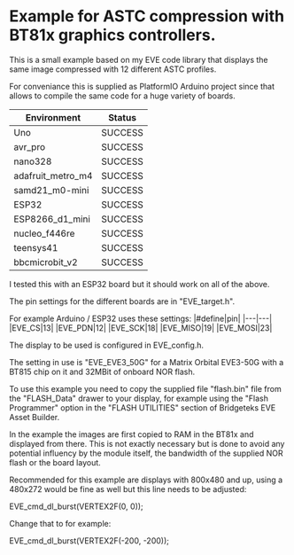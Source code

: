 # Example for ASTC compression with BT81x graphics controllers. 
This is a small example based on my EVE code library that displays the same image compressed with 12 different ASTC profiles.

For conveniance this is supplied as PlatformIO Arduino project since that allows to compile the same
code for a huge variety of boards.

|Environment|Status|
|---|---|
|Uno|SUCCESS|
|avr_pro|SUCCESS|
|nano328|SUCCESS|
|adafruit_metro_m4|SUCCESS|
|samd21_m0-mini|SUCCESS|
|ESP32 |SUCCESS|
|ESP8266_d1_mini|SUCCESS|
|nucleo_f446re|SUCCESS|
|teensys41|SUCCESS|
|bbcmicrobit_v2|SUCCESS|

I tested this with an ESP32 board but it should work on all of the above.

The pin settings for the different boards are in "EVE_target.h".

For example Arduino / ESP32 uses these settings:
|#define|pin|
|---|---|
|EVE_CS|13|
|EVE_PDN|12|
|EVE_SCK|18|
|EVE_MISO|19|
|EVE_MOSI|23|

The display to be used is configured in EVE_config.h.

The setting in use is "EVE_EVE3_50G" for a Matrix Orbital EVE3-50G with a BT815 chip on it and 32MBit of onboard NOR flash.

To use this example you need to copy the supplied file "flash.bin" file from the "FLASH_Data" drawer to your display, for example using the "Flash Programmer" option in the "FLASH UTILITIES" section of Bridgeteks EVE Asset Builder.

In the example the images are first copied to RAM in the BT81x and displayed from there. This is not exactly necessary but is done to avoid any potential influency by the module itself, the bandwidth of the supplied NOR flash or the board layout.

Recommended for this example are displays with 800x480 and up, using a 480x272 would be fine as well but this line needs to be adjusted:

EVE_cmd_dl_burst(VERTEX2F(0, 0));

Change that to for example:

EVE_cmd_dl_burst(VERTEX2F(-200, -200));

